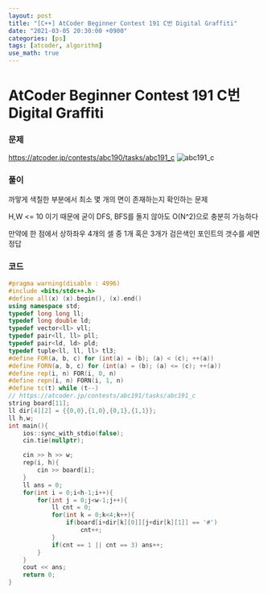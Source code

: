 ```yaml
---
layout: post
title: "[C++] AtCoder Beginner Contest 191 C번 Digital Graffiti"
date: "2021-03-05 20:30:00 +0900"
categories: [ps]
tags: [atcoder, algorithm]
use_math: true
---
```


# AtCoder Beginner Contest 191 C번 Digital Graffiti
### 문제

https://atcoder.jp/contests/abc190/tasks/abc191_c
![abc191_c](https://i.imgur.com/ToAGnBK.png)
  
  
### 풀이

까맣게 색칠한 부분에서 최소 몇 개의 면이 존재하는지 확인하는 문제

H,W <= 10 이기 때문에 굳이 DFS, BFS를 돌지 않아도 O(N^2)으로 충분히 가능하다

만약에 한 점에서 상하좌우 4개의 셀 중 1개 혹은 3개가 검은색인 포인트의 갯수를 세면 정답

### 코드

```cpp
#pragma warning(disable : 4996)
#include <bits/stdc++.h>
#define all(x) (x).begin(), (x).end()
using namespace std;
typedef long long ll;
typedef long double ld;
typedef vector<ll> vll;
typedef pair<ll, ll> pll;
typedef pair<ld, ld> pld;
typedef tuple<ll, ll, ll> tl3;
#define FOR(a, b, c) for (int(a) = (b); (a) < (c); ++(a))
#define FORN(a, b, c) for (int(a) = (b); (a) <= (c); ++(a))
#define rep(i, n) FOR(i, 0, n)
#define repn(i, n) FORN(i, 1, n)
#define tc(t) while (t--)
// https://atcoder.jp/contests/abc191/tasks/abc191_c
string board[11];
ll dir[4][2] = {{0,0},{1,0},{0,1},{1,1}};
ll h,w;
int main(){
    ios::sync_with_stdio(false);
    cin.tie(nullptr);

    cin >> h >> w;
    rep(i, h){
        cin >> board[i];
    }
    ll ans = 0;
    for(int i = 0;i<h-1;i++){
        for(int j = 0;j<w-1;j++){
            ll cnt = 0;
            for(int k = 0;k<4;k++){
                if(board[i+dir[k][0]][j+dir[k][1]] == '#') 
                    cnt++;
            }
            if(cnt == 1 || cnt == 3) ans++;
        }
    }
    cout << ans;
    return 0;
}
```